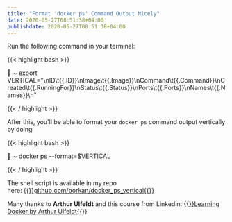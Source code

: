```yaml
---
title: "Format 'docker ps' Command Output Nicely"
date: 2020-05-27T08:51:38+04:00
publishdate: 2020-05-27T08:51:38+04:00
---
```


Run the following command in your terminal:

{{< highlight bash >}}

🚀 ~ export VERTICAL="\nID\t{{.ID}}\nImage\t{{.Image}}\nCommand\t{{.Command}}\nCreated\t{{.RunningFor}}\nStatus\t{{.Status}}\nPorts\t{{.Ports}}\nNames\t{{.Names}}\n"

{{< / highlight >}}

After this, you'll be able to format your `docker ps` command output vertically by doing:

{{< highlight bash >}}

🚀 ~ docker ps --format=$VERTICAL

{{< / highlight >}}

The shell script is available in my repo here:&nbsp;{{<a href="https://github.com/oorkan/docker_ps_vertical" target="_blank" rel="noopener noreferrer">}}github.com/oorkan/docker_ps_vertical{{</a>}}

Many thanks to **Arthur Ulfeldt** and this course from Linkedin:
{{<a href="https://www.linkedin.com/learning/learning-docker-2" target="_blank" rel="noopener noreferrer">}}Learning Docker by Arthur Ulfeldt{{</a>}}



